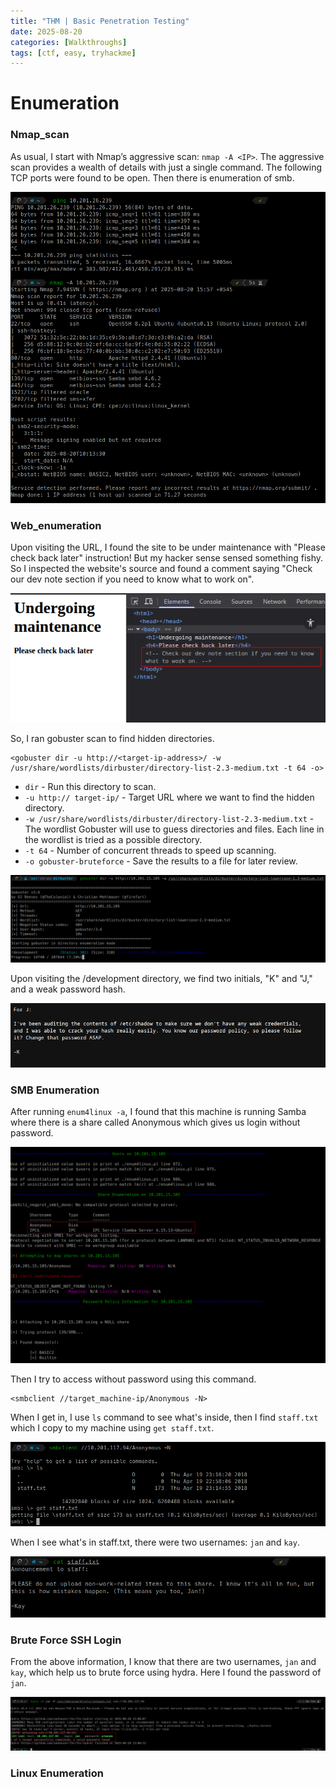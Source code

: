 ```yaml
---
title: "THM | Basic Penetration Testing"
date: 2025-08-20
categories: [Walkthroughs]
tags: [ctf, easy, tryhackme]
---
```


# Enumeration

### Nmap_scan
As usual, I start with Nmap’s aggressive scan: `nmap -A <IP>`. The aggressive scan provides a wealth of details with just a single command. The following TCP ports were found to be open. Then there is enumeration of smb.

![Nmap Scan](/assets/ctf/THM/BasicPentset/nmap-scan.png)

### Web_enumeration
Upon visiting the URL, I found the site to be under maintenance with "Please check back later" instruction! But my hacker sense sensed something fishy. So I inspected the website's source and found a comment saying "Check our dev note section if you need to know what to work on".

![web](/assets/ctf/THM/BasicPentset/web-inspect.png)

So, I ran gobuster scan to find hidden directories.

    <gobuster dir -u http://<target-ip-address>/ -w /usr/share/wordlists/dirbuster/directory-list-2.3-medium.txt -t 64 -o>

* `dir` - Run this directory to scan.
* `-u http:// target-ip/` - Target URL where we want to find the hidden directory.
* `-w /usr/share/wordlists/dirbuster/directory-list-2.3-medium.txt` - The wordlist Gobuster will use to guess directories and files. Each line in the wordlist is tried as a possible directory.
* `-t 64` - Number of concurrent threads to speed up scanning.
* `-o gobuster-bruteforce` - Save the results to a file for later review.

![gobuster](/assets/ctf/THM/BasicPentset/gobuster.png)

Upon visiting the /development directory, we find two initials, "K" and "J," and a weak password hash.

![for-j](/assets/ctf/THM/BasicPentset/for-j.png)

### SMB Enumeration

After running `enum4linux -a`, I found that this machine is running Samba where there is a share called Anonymous which gives us login without password.

![anonymous](/assets/ctf/THM/BasicPentset/anonymous.png)

Then I try to access without password using this command.

    <smbclient //target_machine-ip/Anonymous -N>

When I get in, I use `ls` command to see what's inside, then I find `staff.txt` which I copy to my machine using `get staff.txt`.

![enum](/assets/ctf/THM/BasicPentset/smb.png)

When I see what's in staff.txt, there were two usernames: `jan` and `kay`.

![smb](/assets/ctf/THM/BasicPentset/staff.png)

### Brute Force SSH Login
From the above information, I know that there are two usernames, `jan` and `kay`, which help us to brute force using hydra. Here I found the password of `jan`.

![pass](/assets/ctf/THM/BasicPentset/pass.png)

### Linux Enumeration
